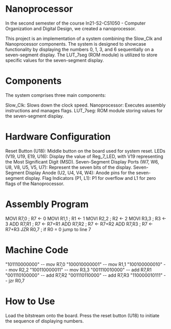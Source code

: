 # Nanoprocessor

In the second semester of the course In21-S2-CS1050 - Computer Organization and Digital Design, we created a nanoprocessor.

This project is an implementation of a system combining the Slow_Clk and Nanoprocessor components. The system is designed to showcase functionality by displaying the numbers 0, 1, 3, and 6 sequentially on a seven-segment display. The LUT_7seg (ROM module) is utilized to store specific values for the seven-segment display.

# Components
The system comprises three main components:

Slow_Clk: Slows down the clock speed.
Nanoprocessor: Executes assembly instructions and manages flags.
LUT_7seg: ROM module storing values for the seven-segment display.

# Hardware Configuration

Reset Button (U18): Middle button on the board used for system reset.
LEDs (V19, U19, E19, U16): Display the value of Reg_7_LED, with V19 representing the Most Significant Digit (MSD).
Seven-Segment Display Ports (W7, W6, U8, V8, U5, V5, U7): Represent the seven bits of the display.
Seven-Segment Display Anode (U2, U4, V4, W4): Anode pins for the seven-segment display.
Flag Indicators (P1, L1): P1 for overflow and L1 for zero flags of the Nanoprocessor.

# Assembly Program

MOVI R7,0      ; R7 <- 0
MOVI R1,1      ; R1 <- 1
MOVI R2,2      ; R2 <- 2
MOVI R3,3      ; R3 <- 3
ADD R7,R1      ; R7 <- R7+R1
ADD R7,R2      ; R7 <- R7+R2
ADD R7,R3      ; R7 <- R7+R3
JZR R0,7       ; if R0 = 0 jump to line 7

# Machine Code

"101110000000"  -- mov R7,0
"100010000001"  -- mov R1,1
"100100000010"  -- mov R2,2
"100110000011"  -- mov R3,3
"001110010000"  -- add R7,R1
"001110100000"  -- add R7,R2
"001110110000"  -- add R7,R3
"110000010111"  -- jzr R0,7

# How to Use
Load the bitstream onto the board.
Press the reset button (U18) to initiate the sequence of displaying numbers.
